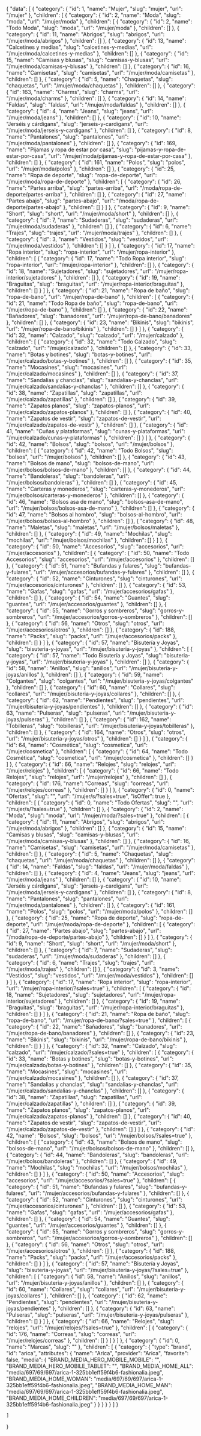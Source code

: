 {
    "data": [
        {
            "category": {
                "id": 1,
                "name": "Mujer",
                "slug": "mujer",
                "url": "/mujer"
            },
            "children": [
                {
                    "category": {
                        "id": 2,
                        "name": "Moda",
                        "slug": "moda",
                        "url": "/mujer/moda"
                    },
                    "children": [
                        {
                            "category": {
                                "id": 2,
                                "name": "Todo Moda",
                                "slug": "moda",
                                "url": "/mujer/moda"
                            },
                            "children": []
                        },
                        {
                            "category": {
                                "id": 11,
                                "name": "Abrigos",
                                "slug": "abrigos",
                                "url": "/mujer/moda/abrigos"
                            },
                            "children": []
                        },
                        {
                            "category": {
                                "id": 13,
                                "name": "Calcetines y medias",
                                "slug": "calcetines-y-medias",
                                "url": "/mujer/moda/calcetines-y-medias"
                            },
                            "children": []
                        },
                        {
                            "category": {
                                "id": 15,
                                "name": "Camisas y blusas",
                                "slug": "camisas-y-blusas",
                                "url": "/mujer/moda/camisas-y-blusas"
                            },
                            "children": []
                        },
                        {
                            "category": {
                                "id": 16,
                                "name": "Camisetas",
                                "slug": "camisetas",
                                "url": "/mujer/moda/camisetas"
                            },
                            "children": []
                        },
                        {
                            "category": {
                                "id": 5,
                                "name": "Chaquetas",
                                "slug": "chaquetas",
                                "url": "/mujer/moda/chaquetas"
                            },
                            "children": []
                        },
                        {
                            "category": {
                                "id": 163,
                                "name": "Charms",
                                "slug": "charms",
                                "url": "/mujer/moda/charms"
                            },
                            "children": []
                        },
                        {
                            "category": {
                                "id": 14,
                                "name": "Faldas",
                                "slug": "faldas",
                                "url": "/mujer/moda/faldas"
                            },
                            "children": []
                        },
                        {
                            "category": {
                                "id": 4,
                                "name": "Jeans",
                                "slug": "jeans",
                                "url": "/mujer/moda/jeans"
                            },
                            "children": []
                        },
                        {
                            "category": {
                                "id": 10,
                                "name": "Jerséis y cárdigans",
                                "slug": "jerseis-y-cardigans",
                                "url": "/mujer/moda/jerseis-y-cardigans"
                            },
                            "children": []
                        },
                        {
                            "category": {
                                "id": 8,
                                "name": "Pantalones",
                                "slug": "pantalones",
                                "url": "/mujer/moda/pantalones"
                            },
                            "children": []
                        },
                        {
                            "category": {
                                "id": 169,
                                "name": "Pijamas y ropa de estar por casa",
                                "slug": "pijamas-y-ropa-de-estar-por-casa",
                                "url": "/mujer/moda/pijamas-y-ropa-de-estar-por-casa"
                            },
                            "children": []
                        },
                        {
                            "category": {
                                "id": 161,
                                "name": "Polos",
                                "slug": "polos",
                                "url": "/mujer/moda/polos"
                            },
                            "children": []
                        },
                        {
                            "category": {
                                "id": 25,
                                "name": "Ropa de deporte",
                                "slug": "ropa-de-deporte",
                                "url": "/mujer/moda/ropa-de-deporte"
                            },
                            "children": [
                                {
                                    "category": {
                                        "id": 26,
                                        "name": "Partes arriba",
                                        "slug": "partes-arriba",
                                        "url": "/moda/ropa-de-deporte/partes-arriba"
                                    },
                                    "children": []
                                },
                                {
                                    "category": {
                                        "id": 27,
                                        "name": "Partes abajo",
                                        "slug": "partes-abajo",
                                        "url": "/moda/ropa-de-deporte/partes-abajo"
                                    },
                                    "children": []
                                }
                            ]
                        },
                        {
                            "category": {
                                "id": 9,
                                "name": "Short",
                                "slug": "short",
                                "url": "/mujer/moda/short"
                            },
                            "children": []
                        },
                        {
                            "category": {
                                "id": 7,
                                "name": "Sudaderas",
                                "slug": "sudaderas",
                                "url": "/mujer/moda/sudaderas"
                            },
                            "children": []
                        },
                        {
                            "category": {
                                "id": 6,
                                "name": "Trajes",
                                "slug": "trajes",
                                "url": "/mujer/moda/trajes"
                            },
                            "children": []
                        },
                        {
                            "category": {
                                "id": 3,
                                "name": "Vestidos",
                                "slug": "vestidos",
                                "url": "/mujer/moda/vestidos"
                            },
                            "children": []
                        }
                    ]
                },
                {
                    "category": {
                        "id": 17,
                        "name": "Ropa interior",
                        "slug": "ropa-interior",
                        "url": "/mujer/ropa-interior"
                    },
                    "children": [
                        {
                            "category": {
                                "id": 17,
                                "name": "Todo Ropa interior",
                                "slug": "ropa-interior",
                                "url": "/mujer/ropa-interior"
                            },
                            "children": []
                        },
                        {
                            "category": {
                                "id": 18,
                                "name": "Sujetadores",
                                "slug": "sujetadores",
                                "url": "/mujer/ropa-interior/sujetadores"
                            },
                            "children": []
                        },
                        {
                            "category": {
                                "id": 19,
                                "name": "Braguitas",
                                "slug": "braguitas",
                                "url": "/mujer/ropa-interior/braguitas"
                            },
                            "children": []
                        }
                    ]
                },
                {
                    "category": {
                        "id": 21,
                        "name": "Ropa de baño",
                        "slug": "ropa-de-bano",
                        "url": "/mujer/ropa-de-bano"
                    },
                    "children": [
                        {
                            "category": {
                                "id": 21,
                                "name": "Todo Ropa de baño",
                                "slug": "ropa-de-bano",
                                "url": "/mujer/ropa-de-bano"
                            },
                            "children": []
                        },
                        {
                            "category": {
                                "id": 22,
                                "name": "Bañadores",
                                "slug": "banadores",
                                "url": "/mujer/ropa-de-bano/banadores"
                            },
                            "children": []
                        },
                        {
                            "category": {
                                "id": 23,
                                "name": "Bikinis",
                                "slug": "bikinis",
                                "url": "/mujer/ropa-de-bano/bikinis"
                            },
                            "children": []
                        }
                    ]
                },
                {
                    "category": {
                        "id": 32,
                        "name": "Calzado",
                        "slug": "calzado",
                        "url": "/mujer/calzado"
                    },
                    "children": [
                        {
                            "category": {
                                "id": 32,
                                "name": "Todo Calzado",
                                "slug": "calzado",
                                "url": "/mujer/calzado"
                            },
                            "children": []
                        },
                        {
                            "category": {
                                "id": 33,
                                "name": "Botas y botines",
                                "slug": "botas-y-botines",
                                "url": "/mujer/calzado/botas-y-botines"
                            },
                            "children": []
                        },
                        {
                            "category": {
                                "id": 35,
                                "name": "Mocasines",
                                "slug": "mocasines",
                                "url": "/mujer/calzado/mocasines"
                            },
                            "children": []
                        },
                        {
                            "category": {
                                "id": 37,
                                "name": "Sandalias y chanclas",
                                "slug": "sandalias-y-chanclas",
                                "url": "/mujer/calzado/sandalias-y-chanclas"
                            },
                            "children": []
                        },
                        {
                            "category": {
                                "id": 38,
                                "name": "Zapatillas",
                                "slug": "zapatillas",
                                "url": "/mujer/calzado/zapatillas"
                            },
                            "children": []
                        },
                        {
                            "category": {
                                "id": 39,
                                "name": "Zapatos planos",
                                "slug": "zapatos-planos",
                                "url": "/mujer/calzado/zapatos-planos"
                            },
                            "children": []
                        },
                        {
                            "category": {
                                "id": 40,
                                "name": "Zapatos de vestir",
                                "slug": "zapatos-de-vestir",
                                "url": "/mujer/calzado/zapatos-de-vestir"
                            },
                            "children": []
                        },
                        {
                            "category": {
                                "id": 41,
                                "name": "Cuñas y plataformas",
                                "slug": "cunas-y-plataformas",
                                "url": "/mujer/calzado/cunas-y-plataformas"
                            },
                            "children": []
                        }
                    ]
                },
                {
                    "category": {
                        "id": 42,
                        "name": "Bolsos",
                        "slug": "bolsos",
                        "url": "/mujer/bolsos"
                    },
                    "children": [
                        {
                            "category": {
                                "id": 42,
                                "name": "Todo Bolsos",
                                "slug": "bolsos",
                                "url": "/mujer/bolsos"
                            },
                            "children": []
                        },
                        {
                            "category": {
                                "id": 43,
                                "name": "Bolsos de mano",
                                "slug": "bolsos-de-mano",
                                "url": "/mujer/bolsos/bolsos-de-mano"
                            },
                            "children": []
                        },
                        {
                            "category": {
                                "id": 44,
                                "name": "Bandoleras",
                                "slug": "bandoleras",
                                "url": "/mujer/bolsos/bandoleras"
                            },
                            "children": []
                        },
                        {
                            "category": {
                                "id": 45,
                                "name": "Carteras y monederos",
                                "slug": "carteras-y-monederos",
                                "url": "/mujer/bolsos/carteras-y-monederos"
                            },
                            "children": []
                        },
                        {
                            "category": {
                                "id": 46,
                                "name": "Bolsos asa de mano",
                                "slug": "bolsos-asa-de-mano",
                                "url": "/mujer/bolsos/bolsos-asa-de-mano"
                            },
                            "children": []
                        },
                        {
                            "category": {
                                "id": 47,
                                "name": "Bolsos al hombro",
                                "slug": "bolsos-al-hombro",
                                "url": "/mujer/bolsos/bolsos-al-hombro"
                            },
                            "children": []
                        },
                        {
                            "category": {
                                "id": 48,
                                "name": "Maletas",
                                "slug": "maletas",
                                "url": "/mujer/bolsos/maletas"
                            },
                            "children": []
                        },
                        {
                            "category": {
                                "id": 49,
                                "name": "Mochilas",
                                "slug": "mochilas",
                                "url": "/mujer/bolsos/mochilas"
                            },
                            "children": []
                        }
                    ]
                },
                {
                    "category": {
                        "id": 50,
                        "name": "Accesorios",
                        "slug": "accesorios",
                        "url": "/mujer/accesorios"
                    },
                    "children": [
                        {
                            "category": {
                                "id": 50,
                                "name": "Todo Accesorios",
                                "slug": "accesorios",
                                "url": "/mujer/accesorios"
                            },
                            "children": []
                        },
                        {
                            "category": {
                                "id": 51,
                                "name": "Bufandas y fulares",
                                "slug": "bufandas-y-fulares",
                                "url": "/mujer/accesorios/bufandas-y-fulares"
                            },
                            "children": []
                        },
                        {
                            "category": {
                                "id": 52,
                                "name": "Cinturones",
                                "slug": "cinturones",
                                "url": "/mujer/accesorios/cinturones"
                            },
                            "children": []
                        },
                        {
                            "category": {
                                "id": 53,
                                "name": "Gafas",
                                "slug": "gafas",
                                "url": "/mujer/accesorios/gafas"
                            },
                            "children": []
                        },
                        {
                            "category": {
                                "id": 54,
                                "name": "Guantes",
                                "slug": "guantes",
                                "url": "/mujer/accesorios/guantes"
                            },
                            "children": []
                        },
                        {
                            "category": {
                                "id": 55,
                                "name": "Gorros y sombreros",
                                "slug": "gorros-y-sombreros",
                                "url": "/mujer/accesorios/gorros-y-sombreros"
                            },
                            "children": []
                        },
                        {
                            "category": {
                                "id": 56,
                                "name": "Otros",
                                "slug": "otros",
                                "url": "/mujer/accesorios/otros"
                            },
                            "children": []
                        },
                        {
                            "category": {
                                "id": 188,
                                "name": "Packs",
                                "slug": "packs",
                                "url": "/mujer/accesorios/packs"
                            },
                            "children": []
                        }
                    ]
                },
                {
                    "category": {
                        "id": 57,
                        "name": "Bisutería y Joyas",
                        "slug": "bisuteria-y-joyas",
                        "url": "/mujer/bisuteria-y-joyas"
                    },
                    "children": [
                        {
                            "category": {
                                "id": 57,
                                "name": "Todo Bisutería y Joyas",
                                "slug": "bisuteria-y-joyas",
                                "url": "/mujer/bisuteria-y-joyas"
                            },
                            "children": []
                        },
                        {
                            "category": {
                                "id": 58,
                                "name": "Anillos",
                                "slug": "anillos",
                                "url": "/mujer/bisuteria-y-joyas/anillos"
                            },
                            "children": []
                        },
                        {
                            "category": {
                                "id": 59,
                                "name": "Colgantes",
                                "slug": "colgantes",
                                "url": "/mujer/bisuteria-y-joyas/colgantes"
                            },
                            "children": []
                        },
                        {
                            "category": {
                                "id": 60,
                                "name": "Collares",
                                "slug": "collares",
                                "url": "/mujer/bisuteria-y-joyas/collares"
                            },
                            "children": []
                        },
                        {
                            "category": {
                                "id": 62,
                                "name": "Pendientes",
                                "slug": "pendientes",
                                "url": "/mujer/bisuteria-y-joyas/pendientes"
                            },
                            "children": []
                        },
                        {
                            "category": {
                                "id": 63,
                                "name": "Pulseras",
                                "slug": "pulseras",
                                "url": "/mujer/bisuteria-y-joyas/pulseras"
                            },
                            "children": []
                        },
                        {
                            "category": {
                                "id": 162,
                                "name": "Tobilleras",
                                "slug": "tobilleras",
                                "url": "/mujer/bisuteria-y-joyas/tobilleras"
                            },
                            "children": []
                        },
                        {
                            "category": {
                                "id": 164,
                                "name": "Otros",
                                "slug": "otros",
                                "url": "/mujer/bisuteria-y-joyas/otros"
                            },
                            "children": []
                        }
                    ]
                },
                {
                    "category": {
                        "id": 64,
                        "name": "Cosmética",
                        "slug": "cosmetica",
                        "url": "/mujer/cosmetica"
                    },
                    "children": [
                        {
                            "category": {
                                "id": 64,
                                "name": "Todo Cosmética",
                                "slug": "cosmetica",
                                "url": "/mujer/cosmetica"
                            },
                            "children": []
                        }
                    ]
                },
                {
                    "category": {
                        "id": 66,
                        "name": "Relojes",
                        "slug": "relojes",
                        "url": "/mujer/relojes"
                    },
                    "children": [
                        {
                            "category": {
                                "id": 66,
                                "name": "Todo Relojes",
                                "slug": "relojes",
                                "url": "/mujer/relojes"
                            },
                            "children": []
                        },
                        {
                            "category": {
                                "id": 176,
                                "name": "Correas",
                                "slug": "correas",
                                "url": "/mujer/relojes/correas"
                            },
                            "children": []
                        }
                    ]
                },
                {
                    "category": {
                        "id": 0,
                        "name": "Ofertas",
                        "slug": "",
                        "url": "/mujer/s/?sales=true",
                        "isOffer": true
                    },
                    "children": [
                        {
                            "category": {
                                "id": 0,
                                "name": "Todo Ofertas",
                                "slug": "",
                                "url": "/mujer/s/?sales=true"
                            },
                            "children": []
                        },
                        {
                            "category": {
                                "id": 2,
                                "name": "Moda",
                                "slug": "moda",
                                "url": "/mujer/moda/?sales=true"
                            },
                            "children": [
                                {
                                    "category": {
                                        "id": 11,
                                        "name": "Abrigos",
                                        "slug": "abrigos",
                                        "url": "/mujer/moda/abrigos"
                                    },
                                    "children": []
                                },
                                {
                                    "category": {
                                        "id": 15,
                                        "name": "Camisas y blusas",
                                        "slug": "camisas-y-blusas",
                                        "url": "/mujer/moda/camisas-y-blusas"
                                    },
                                    "children": []
                                },
                                {
                                    "category": {
                                        "id": 16,
                                        "name": "Camisetas",
                                        "slug": "camisetas",
                                        "url": "/mujer/moda/camisetas"
                                    },
                                    "children": []
                                },
                                {
                                    "category": {
                                        "id": 5,
                                        "name": "Chaquetas",
                                        "slug": "chaquetas",
                                        "url": "/mujer/moda/chaquetas"
                                    },
                                    "children": []
                                },
                                {
                                    "category": {
                                        "id": 14,
                                        "name": "Faldas",
                                        "slug": "faldas",
                                        "url": "/mujer/moda/faldas"
                                    },
                                    "children": []
                                },
                                {
                                    "category": {
                                        "id": 4,
                                        "name": "Jeans",
                                        "slug": "jeans",
                                        "url": "/mujer/moda/jeans"
                                    },
                                    "children": []
                                },
                                {
                                    "category": {
                                        "id": 10,
                                        "name": "Jerséis y cárdigans",
                                        "slug": "jerseis-y-cardigans",
                                        "url": "/mujer/moda/jerseis-y-cardigans"
                                    },
                                    "children": []
                                },
                                {
                                    "category": {
                                        "id": 8,
                                        "name": "Pantalones",
                                        "slug": "pantalones",
                                        "url": "/mujer/moda/pantalones"
                                    },
                                    "children": []
                                },
                                {
                                    "category": {
                                        "id": 161,
                                        "name": "Polos",
                                        "slug": "polos",
                                        "url": "/mujer/moda/polos"
                                    },
                                    "children": []
                                },
                                {
                                    "category": {
                                        "id": 25,
                                        "name": "Ropa de deporte",
                                        "slug": "ropa-de-deporte",
                                        "url": "/mujer/moda/ropa-de-deporte"
                                    },
                                    "children": [
                                        {
                                            "category": {
                                                "id": 27,
                                                "name": "Partes abajo",
                                                "slug": "partes-abajo",
                                                "url": "/moda/ropa-de-deporte/partes-abajo"
                                            },
                                            "children": []
                                        }
                                    ]
                                },
                                {
                                    "category": {
                                        "id": 9,
                                        "name": "Short",
                                        "slug": "short",
                                        "url": "/mujer/moda/short"
                                    },
                                    "children": []
                                },
                                {
                                    "category": {
                                        "id": 7,
                                        "name": "Sudaderas",
                                        "slug": "sudaderas",
                                        "url": "/mujer/moda/sudaderas"
                                    },
                                    "children": []
                                },
                                {
                                    "category": {
                                        "id": 6,
                                        "name": "Trajes",
                                        "slug": "trajes",
                                        "url": "/mujer/moda/trajes"
                                    },
                                    "children": []
                                },
                                {
                                    "category": {
                                        "id": 3,
                                        "name": "Vestidos",
                                        "slug": "vestidos",
                                        "url": "/mujer/moda/vestidos"
                                    },
                                    "children": []
                                }
                            ]
                        },
                        {
                            "category": {
                                "id": 17,
                                "name": "Ropa interior",
                                "slug": "ropa-interior",
                                "url": "/mujer/ropa-interior/?sales=true"
                            },
                            "children": [
                                {
                                    "category": {
                                        "id": 18,
                                        "name": "Sujetadores",
                                        "slug": "sujetadores",
                                        "url": "/mujer/ropa-interior/sujetadores"
                                    },
                                    "children": []
                                },
                                {
                                    "category": {
                                        "id": 19,
                                        "name": "Braguitas",
                                        "slug": "braguitas",
                                        "url": "/mujer/ropa-interior/braguitas"
                                    },
                                    "children": []
                                }
                            ]
                        },
                        {
                            "category": {
                                "id": 21,
                                "name": "Ropa de baño",
                                "slug": "ropa-de-bano",
                                "url": "/mujer/ropa-de-bano/?sales=true"
                            },
                            "children": [
                                {
                                    "category": {
                                        "id": 22,
                                        "name": "Bañadores",
                                        "slug": "banadores",
                                        "url": "/mujer/ropa-de-bano/banadores"
                                    },
                                    "children": []
                                },
                                {
                                    "category": {
                                        "id": 23,
                                        "name": "Bikinis",
                                        "slug": "bikinis",
                                        "url": "/mujer/ropa-de-bano/bikinis"
                                    },
                                    "children": []
                                }
                            ]
                        },
                        {
                            "category": {
                                "id": 32,
                                "name": "Calzado",
                                "slug": "calzado",
                                "url": "/mujer/calzado/?sales=true"
                            },
                            "children": [
                                {
                                    "category": {
                                        "id": 33,
                                        "name": "Botas y botines",
                                        "slug": "botas-y-botines",
                                        "url": "/mujer/calzado/botas-y-botines"
                                    },
                                    "children": []
                                },
                                {
                                    "category": {
                                        "id": 35,
                                        "name": "Mocasines",
                                        "slug": "mocasines",
                                        "url": "/mujer/calzado/mocasines"
                                    },
                                    "children": []
                                },
                                {
                                    "category": {
                                        "id": 37,
                                        "name": "Sandalias y chanclas",
                                        "slug": "sandalias-y-chanclas",
                                        "url": "/mujer/calzado/sandalias-y-chanclas"
                                    },
                                    "children": []
                                },
                                {
                                    "category": {
                                        "id": 38,
                                        "name": "Zapatillas",
                                        "slug": "zapatillas",
                                        "url": "/mujer/calzado/zapatillas"
                                    },
                                    "children": []
                                },
                                {
                                    "category": {
                                        "id": 39,
                                        "name": "Zapatos planos",
                                        "slug": "zapatos-planos",
                                        "url": "/mujer/calzado/zapatos-planos"
                                    },
                                    "children": []
                                },
                                {
                                    "category": {
                                        "id": 40,
                                        "name": "Zapatos de vestir",
                                        "slug": "zapatos-de-vestir",
                                        "url": "/mujer/calzado/zapatos-de-vestir"
                                    },
                                    "children": []
                                }
                            ]
                        },
                        {
                            "category": {
                                "id": 42,
                                "name": "Bolsos",
                                "slug": "bolsos",
                                "url": "/mujer/bolsos/?sales=true"
                            },
                            "children": [
                                {
                                    "category": {
                                        "id": 43,
                                        "name": "Bolsos de mano",
                                        "slug": "bolsos-de-mano",
                                        "url": "/mujer/bolsos/bolsos-de-mano"
                                    },
                                    "children": []
                                },
                                {
                                    "category": {
                                        "id": 44,
                                        "name": "Bandoleras",
                                        "slug": "bandoleras",
                                        "url": "/mujer/bolsos/bandoleras"
                                    },
                                    "children": []
                                },
                                {
                                    "category": {
                                        "id": 49,
                                        "name": "Mochilas",
                                        "slug": "mochilas",
                                        "url": "/mujer/bolsos/mochilas"
                                    },
                                    "children": []
                                }
                            ]
                        },
                        {
                            "category": {
                                "id": 50,
                                "name": "Accesorios",
                                "slug": "accesorios",
                                "url": "/mujer/accesorios/?sales=true"
                            },
                            "children": [
                                {
                                    "category": {
                                        "id": 51,
                                        "name": "Bufandas y fulares",
                                        "slug": "bufandas-y-fulares",
                                        "url": "/mujer/accesorios/bufandas-y-fulares"
                                    },
                                    "children": []
                                },
                                {
                                    "category": {
                                        "id": 52,
                                        "name": "Cinturones",
                                        "slug": "cinturones",
                                        "url": "/mujer/accesorios/cinturones"
                                    },
                                    "children": []
                                },
                                {
                                    "category": {
                                        "id": 53,
                                        "name": "Gafas",
                                        "slug": "gafas",
                                        "url": "/mujer/accesorios/gafas"
                                    },
                                    "children": []
                                },
                                {
                                    "category": {
                                        "id": 54,
                                        "name": "Guantes",
                                        "slug": "guantes",
                                        "url": "/mujer/accesorios/guantes"
                                    },
                                    "children": []
                                },
                                {
                                    "category": {
                                        "id": 55,
                                        "name": "Gorros y sombreros",
                                        "slug": "gorros-y-sombreros",
                                        "url": "/mujer/accesorios/gorros-y-sombreros"
                                    },
                                    "children": []
                                },
                                {
                                    "category": {
                                        "id": 56,
                                        "name": "Otros",
                                        "slug": "otros",
                                        "url": "/mujer/accesorios/otros"
                                    },
                                    "children": []
                                },
                                {
                                    "category": {
                                        "id": 188,
                                        "name": "Packs",
                                        "slug": "packs",
                                        "url": "/mujer/accesorios/packs"
                                    },
                                    "children": []
                                }
                            ]
                        },
                        {
                            "category": {
                                "id": 57,
                                "name": "Bisutería y Joyas",
                                "slug": "bisuteria-y-joyas",
                                "url": "/mujer/bisuteria-y-joyas/?sales=true"
                            },
                            "children": [
                                {
                                    "category": {
                                        "id": 58,
                                        "name": "Anillos",
                                        "slug": "anillos",
                                        "url": "/mujer/bisuteria-y-joyas/anillos"
                                    },
                                    "children": []
                                },
                                {
                                    "category": {
                                        "id": 60,
                                        "name": "Collares",
                                        "slug": "collares",
                                        "url": "/mujer/bisuteria-y-joyas/collares"
                                    },
                                    "children": []
                                },
                                {
                                    "category": {
                                        "id": 62,
                                        "name": "Pendientes",
                                        "slug": "pendientes",
                                        "url": "/mujer/bisuteria-y-joyas/pendientes"
                                    },
                                    "children": []
                                },
                                {
                                    "category": {
                                        "id": 63,
                                        "name": "Pulseras",
                                        "slug": "pulseras",
                                        "url": "/mujer/bisuteria-y-joyas/pulseras"
                                    },
                                    "children": []
                                }
                            ]
                        },
                        {
                            "category": {
                                "id": 66,
                                "name": "Relojes",
                                "slug": "relojes",
                                "url": "/mujer/relojes/?sales=true"
                            },
                            "children": [
                                {
                                    "category": {
                                        "id": 176,
                                        "name": "Correas",
                                        "slug": "correas",
                                        "url": "/mujer/relojes/correas"
                                    },
                                    "children": []
                                }
                            ]
                        }
                    ]
                },
                {
                    "category": {
                        "id": 0,
                        "name": "Marcas",
                        "slug": ""
                    },
                    "children": [
                        {
                            "category": {
                                "type": "brand",
                                "id": "arica",
                                "attributes": {
                                    "name": "Arica",
                                    "provider": "Arica",
                                    "favorite": false,
                                    "media": {
                                        "BRAND_MEDIA_HERO_MOBILE_MOBILE": "",
                                        "BRAND_MEDIA_HERO_MOBILE_TABLET": "",
                                        "BRAND_MEDIA_HOME_ALL": "media/697/69/697/arica-1-325bb1eff59f4b6-fashionalia.jpeg",
                                        "BRAND_MEDIA_HOME_WOMAN": "media/697/69/697/arica-1-325bb1eff59f4b6-fashionalia.jpeg",
                                        "BRAND_MEDIA_HOME_MAN": "media/697/69/697/arica-1-325bb1eff59f4b6-fashionalia.jpeg",
                                        "BRAND_MEDIA_HOME_CHILDREN": "media/697/69/697/arica-1-325bb1eff59f4b6-fashionalia.jpeg"
                                    }
                                }
                            }
                        }
                }
            ]
        }
        
    ]
}